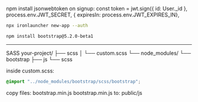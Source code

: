 npm install jsonwebtoken
on signup:
const token = jwt.sign({ id: User.\_id }, process.env.JWT_SECRET, {
expiresIn: process.env.JWT_EXPIRES_IN},

```bash
npx ironlauncher new-app --auth

npm install bootstrap@5.2.0-beta1

```

---

SASS
your-project/
├── scss
│ └── custom.scss
└── node_modules/
└── bootstrap
├── js
└── scss

inside custom.scss:

```css
@import "../node_modules/bootstrap/scss/bootstrap";
```

copy files:
bootstrap.min.js
bootstrap.min.js
to:
public/js
